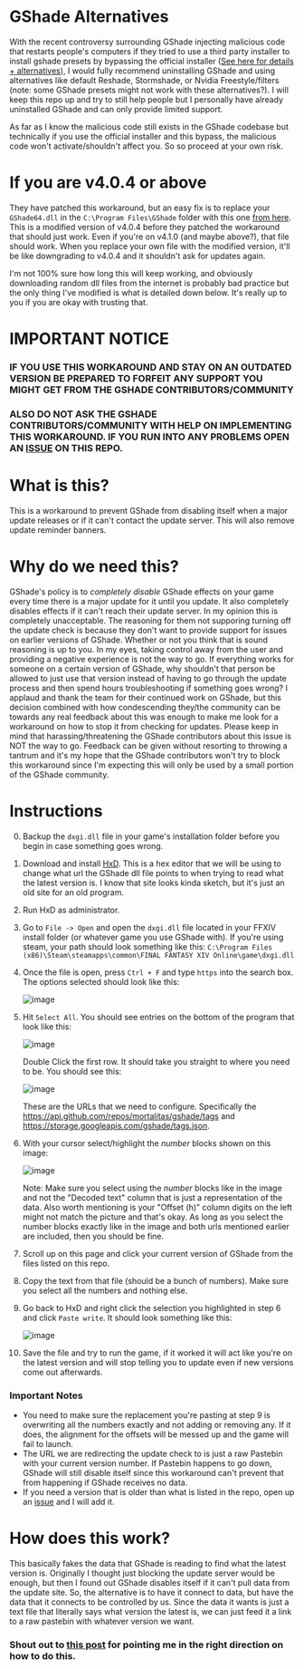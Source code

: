 # GShade Alternatives
With the recent controversy surrounding GShade injecting malicious code that restarts people's computers if they tried to use a third party installer to install gshade presets by bypassing the official installer ([See here for details + alternatives](https://www.reddit.com/r/ffxiv/comments/10vdvbw/comment/j7gxddo/?utm_source=share&utm_medium=web2x&context=3)), I would fully recommend uninstalling GShade and using alternatives like default Reshade, Stormshade, or Nvidia Freestyle/filters (note: some GShade presets might not work with these alternatives?). I will keep this repo up and try to still help people but I personally have already uninstalled GShade and can only provide limited support.

As far as I know the malicious code still exists in the GShade codebase but technically if you use the official installer and this bypass, the malicious code won't activate/shouldn't affect you. So so proceed at your own risk.

# If you are v4.0.4 or above

They have patched this workaround, but an easy fix is to replace your `GShade64.dll` in the `C:\Program Files\GShade` folder with this one [from here](https://drive.google.com/file/d/1aruvRyQ6uxxoK1p_DsAa7nF-mJLRIfVQ/view?usp=share_link). This is a modified version of v4.0.4 before they patched the workaround that should just work. Even if you're on v4.1.0 (and maybe above?), that file should work. When you replace your own file with the modified version, it'll be like downgrading to v4.0.4 and it shouldn't ask for updates again.

I'm not 100% sure how long this will keep working, and obviously downloading random dll files from the internet is probably bad practice but the only thing I've modified is what is detailed down below. It's really up to you if you are okay with trusting that.

# IMPORTANT NOTICE

### IF YOU USE THIS WORKAROUND AND STAY ON AN OUTDATED VERSION BE PREPARED TO FORFEIT ANY SUPPORT YOU MIGHT GET FROM THE GSHADE CONTRIBUTORS/COMMUNITY

### ALSO DO NOT ASK THE GSHADE CONTRIBUTORS/COMMUNITY WITH HELP ON IMPLEMENTING THIS WORKAROUND. IF YOU RUN INTO ANY PROBLEMS OPEN AN [ISSUE](https://github.com/FaultyFunctions/GShade-Block/issues) ON THIS REPO.

# What is this?
This is a workaround to prevent GShade from disabling itself when a major update releases or if it can't contact the update server. This will also remove update reminder banners.

# Why do we need this?
GShade's policy is to *completely disable* GShade effects on your game every time there is a major update for it until you update. It also completely disables effects if it can't reach their update server. In my opinion this is completely unacceptable. The reasoning for them not supporing turning off the update check is because they don't want to provide support for issues on earlier versions of GShade. Whether or not you think that is sound reasoning is up to you. In my eyes, taking control away from the user and providing a negative experience is not the way to go. If everything works for someone on a certain version of GShade, why shouldn't that person be allowed to just use that version instead of having to go through the update process and then spend hours troubleshooting if something goes wrong? I applaud and thank the team for their continued work on GShade, but this decision combined with how condescending they/the community can be towards any real feedback about this was enough to make me look for a workaround on how to stop it from checking for updates. Please keep in mind that harassing/threatening the GShade contributors about this issue is NOT the way to go. Feedback can be given without resorting to throwing a tantrum and it's my hope that the GShade contributors won't try to block this workaround since I'm expecting this will only be used by a small portion of the GShade community.

# Instructions
0. Backup the `dxgi.dll` file in your game's installation folder before you begin in case something goes wrong.
1. Download and install [HxD]( https://mh-nexus.de/en/downloads.php?product=HxD20). This is a hex editor that we will be using to change what url the GShade dll file points to when trying to read what the latest version is. I know that site looks kinda sketch, but it's just an old site for an old program.
2. Run HxD as administrator.
3. Go to `File -> Open` and open the `dxgi.dll` file located in your FFXIV install folder (or whatever game you use GShade with). If you're using steam, your path should look something like this: `C:\Program Files (x86)\Steam\steamapps\common\FINAL FANTASY XIV Online\game\dxgi.dll`
4. Once the file is open, press `Ctrl + F` and type `https` into the search box. The options selected should look like this:

	![image](https://user-images.githubusercontent.com/6508045/212369206-adfc7892-5926-4f73-b805-a27212bc89f5.png)

5. Hit `Select All`. You should see entries on the bottom of the program that look like this:
	
	![image](https://user-images.githubusercontent.com/6508045/212373451-9fc30226-d0a3-42a3-a1da-a104dda97711.png)
	
	Double Click the first row. It should take you straight to where you need to be. You should see this:
	
	![image](https://user-images.githubusercontent.com/6508045/212373600-f7d5a90a-950b-4290-a7e8-c2a7e7da0fac.png)
	
	These are the URLs that we need to configure. Specifically the https://api.github.com/repos/mortalitas/gshade/tags and https://storage.googleapis.com/gshade/tags.json.
6. With your cursor select/highlight the *number* blocks shown on this image:

	![image](https://user-images.githubusercontent.com/6508045/212375610-d45074f4-d940-4343-b67f-c2198328219d.png)
	
	Note: Make sure you select using the *number* blocks like in the image and not the "Decoded text" column that is just a representation of the data. Also worth mentioning is your "Offset (h)" column digits on the left might not match the picture and that's okay. As long as you select the number blocks exactly like in the image and both urls mentioned earlier are included, then you should be fine.
7. Scroll up on this page and click your current version of GShade from the files listed on this repo.
8. Copy the text from that file (should be a bunch of numbers). Make sure you select all the numbers and nothing else.
9. Go back to HxD and right click the selection you highlighted in step 6 and click `Paste write`. It should look something like this:

	![image](https://user-images.githubusercontent.com/6508045/212399013-35d6869c-b65d-4a2f-842c-8f130e94b8a9.png)

10. Save the file and try to run the game, if it worked it will act like you're on the latest version and will stop telling you to update even if new versions come out afterwards.

### Important Notes
- You need to make sure the replacement you're pasting at step 9 is overwriting all the numbers exactly and not adding or removing any. If it does, the alignment for the offsets will be messed up and the game will fail to launch.
- The URL we are redirecting the update check to is just a raw Pastebin with your current version number. If Pastebin happens to go down, GShade will still disable itself since this workaround can't prevent that from happening if GShade receives no data.
- If you need a version that is older than what is listed in the repo, open up an [issue](https://github.com/FaultyFunctions/GShade-Block/issues) and I will add it.

# How does this work?

This basically fakes the data that GShade is reading to find what the latest version is. Originally I thought just blocking the update server would be enough, but then I found out GShade disables itself if it can't pull data from the update site. So, the alternative is to have it connect to data, but have the data that it connects to be controlled by us. Since the data it wants is just a text file that literally says what version the latest is, we can just feed it a link to a raw pastebin with whatever version we want.

### Shout out to [this post](https://reshade.me/forum/troubleshooting/7793-how-to-disable-update-notification) for pointing me in the right direction on how to do this.
